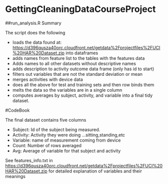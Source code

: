 # GettingCleaningDataCourseProject

##run_analysis.R Summary

The script does the following

- loads the data found at: https://d396qusza40orc.cloudfront.net/getdata%2Fprojectfiles%2FUCI%20HAR%20Dataset.zip into dataframes
- adds names from feature list to the tables with the features data
- Adds names to all other datasets without descriptive names
- adds description to activity outcome data frame (only has id to start)
- filters out variables that are not the standard deviation or mean
- merges activities with device data
- does all the above for test and training sets and then row binds them
- melts the data so the variables are in a single column
- computes averages by subject, activity, and variable into a final tidy dataset. 


#CodeBook

The final dataset contains five columns
- Subject: Id of the subject being measured. 
- Activity: Activity they were doing ...sitting,standing,etc
- Variable: name of measurement coming from device
- Count: Number of rows averaged
- Avg: Average of variable for that subject and activity

See features_info.txt in https://d396qusza40orc.cloudfront.net/getdata%2Fprojectfiles%2FUCI%20HAR%20Dataset.zip
 for detailed explanation of variables and their meanings 